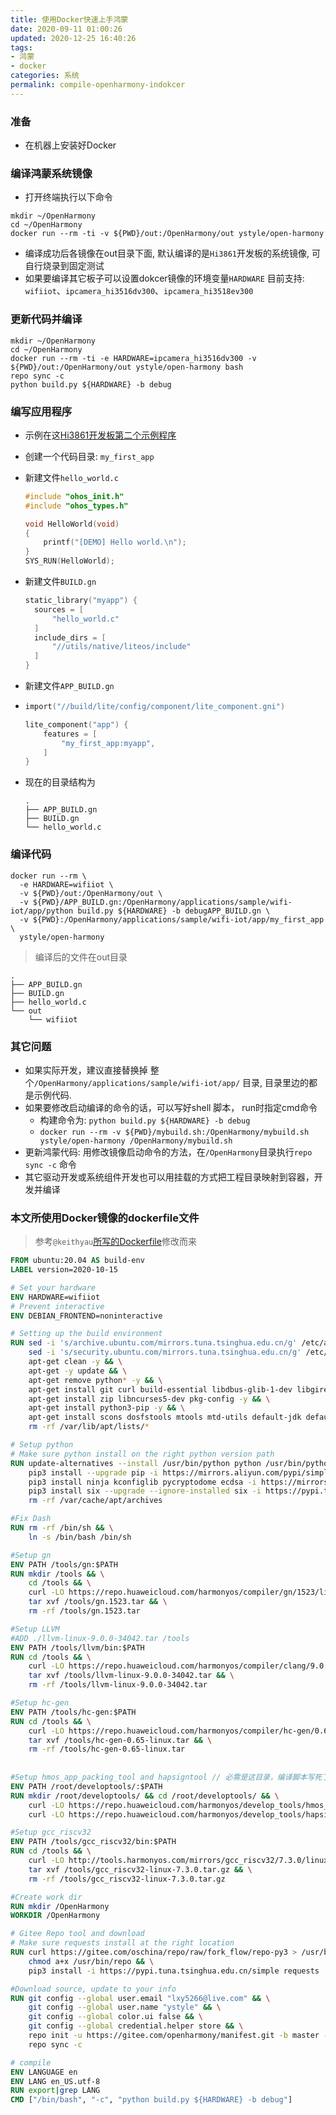 ```yaml
---
title: 使用Docker快速上手鸿蒙
date: 2020-09-11 01:00:26
updated: 2020-12-25 16:40:26
tags:
- 鸿蒙
- docker
categories: 系统
permalink: compile-openharmony-indokcer
---
```


### 准备

- 在机器上安装好Docker

### 编译鸿蒙系统镜像

- 打开终端执行以下命令

```shell
mkdir ~/OpenHarmony
cd ~/OpenHarmony
docker run --rm -ti -v ${PWD}/out:/OpenHarmony/out ystyle/open-harmony
```

- 编译成功后各镜像在out目录下面, 默认编译的是`Hi3861`开发板的系统镜像, 可自行烧录到固定测试
- 如果要编译其它板子可以设置dokcer镜像的环境变量`HARDWARE` 目前支持: `wifiiot`、`ipcamera_hi3516dv300`、`ipcamera_hi3518ev300`

### 更新代码并编译
```
mkdir ~/OpenHarmony
cd ~/OpenHarmony
docker run --rm -ti -e HARDWARE=ipcamera_hi3516dv300 -v ${PWD}/out:/OpenHarmony/out ystyle/open-harmony bash
repo sync -c
python build.py ${HARDWARE} -b debug
```

### 编写应用程序

- 示例在这[Hi3861开发板第二个示例程序](https://openharmony.gitee.com/openharmony/docs/blob/master/quick-start/Hi3861%E5%BC%80%E5%8F%91%E6%9D%BF%E7%AC%AC%E4%BA%8C%E4%B8%AA%E7%A4%BA%E4%BE%8B%E7%A8%8B%E5%BA%8F.md)
- 创建一个代码目录: `my_first_app`
- 新建文件`hello_world.c`

  ```c
  #include "ohos_init.h"
  #include "ohos_types.h"

  void HelloWorld(void)
  {
      printf("[DEMO] Hello world.\n");
  }
  SYS_RUN(HelloWorld);
  ```
- 新建文件`BUILD.gn`

  ```c
  static_library("myapp") {
    sources = [
        "hello_world.c"
    ]
    include_dirs = [
        "//utils/native/liteos/include"
    ]
  }
  ```
- 新建文件`APP_BUILD.gn`
- ```c
  import("//build/lite/config/component/lite_component.gni")

  lite_component("app") {
      features = [
          "my_first_app:myapp",
      ]
  }
  ```
- 现在的目录结构为

  ```shell
  .
  ├── APP_BUILD.gn
  ├── BUILD.gn
  └── hello_world.c
  ```

### 编译代码

```shell
docker run --rm \
  -e HARDWARE=wifiiot \
  -v ${PWD}/out:/OpenHarmony/out \
  -v ${PWD}/APP_BUILD.gn:/OpenHarmony/applications/sample/wifi-iot/app/python build.py ${HARDWARE} -b debugAPP_BUILD.gn \
  -v ${PWD}:/OpenHarmony/applications/sample/wifi-iot/app/my_first_app \
  ystyle/open-harmony
```

> 编译后的文件在out目录
```
.
├── APP_BUILD.gn
├── BUILD.gn
├── hello_world.c
└── out
    └── wifiiot
```


### 其它问题
- 如果实际开发，建议直接替换掉 整个`/OpenHarmony/applications/sample/wifi-iot/app/` 目录, 目录里边的都是示例代码.
- 如果要修改启动编译的命令的话，可以写好shell 脚本， run时指定cmd命令
  - 构建命令为: `python build.py ${HARDWARE} -b debug`
  - `docker run --rm -v ${PWD}/mybuild.sh:/OpenHarmony/mybuild.sh ystyle/open-harmony /OpenHarmony/mybuild.sh`
- 更新鸿蒙代码: 用修改镜像启动命令的方法，在`/OpenHarmony`目录执行`repo sync -c` 命令
- 其它驱动开发或系统组件开发也可以用挂载的方式把工程目录映射到容器，开发并编译

### 本文所使用Docker镜像的dockerfile文件
>参考`@keithyau`[所写的Dockerfile](https://openharmony.gitee.com/keithyau/build_lite/blob/master/Dockerfile20.04)修改而来


```dockerfile
FROM ubuntu:20.04 AS build-env
LABEL version=2020-10-15

# Set your hardware
ENV HARDWARE=wifiiot
# Prevent interactive
ENV DEBIAN_FRONTEND=noninteractive

# Setting up the build environment
RUN sed -i 's/archive.ubuntu.com/mirrors.tuna.tsinghua.edu.cn/g' /etc/apt/sources.list && \
    sed -i 's/security.ubuntu.com/mirrors.tuna.tsinghua.edu.cn/g' /etc/apt/sources.list && \
    apt-get clean -y && \
    apt-get -y update && \
    apt-get remove python* -y && \
    apt-get install git curl build-essential libdbus-glib-1-dev libgirepository1.0-dev -y && \
    apt-get install zip libncurses5-dev pkg-config -y && \
    apt-get install python3-pip -y && \
    apt-get install scons dosfstools mtools mtd-utils default-jdk default-jre -y && \
    rm -rf /var/lib/apt/lists/*

# Setup python
# Make sure python install on the right python version path
RUN update-alternatives --install /usr/bin/python python /usr/bin/python3.8 1 && \
    pip3 install --upgrade pip -i https://mirrors.aliyun.com/pypi/simple && \
    pip3 install ninja kconfiglib pycryptodome ecdsa -i https://mirrors.aliyun.com/pypi/simple && \
    pip3 install six --upgrade --ignore-installed six -i https://pypi.tuna.tsinghua.edu.cn/simple && \
    rm -rf /var/cache/apt/archives

#Fix Dash
RUN rm -rf /bin/sh && \
    ln -s /bin/bash /bin/sh

#Setup gn
ENV PATH /tools/gn:$PATH
RUN mkdir /tools && \
    cd /tools && \
    curl -LO https://repo.huaweicloud.com/harmonyos/compiler/gn/1523/linux/gn.1523.tar && \
    tar xvf /tools/gn.1523.tar && \
    rm -rf /tools/gn.1523.tar

#Setup LLVM
#ADD ./llvm-linux-9.0.0-34042.tar /tools
ENV PATH /tools/llvm/bin:$PATH
RUN cd /tools && \
    curl -LO https://repo.huaweicloud.com/harmonyos/compiler/clang/9.0.0-34042/linux/llvm-linux-9.0.0-34042.tar && \
    tar xvf /tools/llvm-linux-9.0.0-34042.tar && \
    rm -rf /tools/llvm-linux-9.0.0-34042.tar

#Setup hc-gen
ENV PATH /tools/hc-gen:$PATH
RUN cd /tools && \
    curl -LO https://repo.huaweicloud.com/harmonyos/compiler/hc-gen/0.65/linux/hc-gen-0.65-linux.tar && \
    tar xvf /tools/hc-gen-0.65-linux.tar && \
    rm -rf /tools/hc-gen-0.65-linux.tar
    
    
#Setup hmos_app_packing_tool and hapsigntool // 必需是这目录，编译脚本写死了
ENV PATH /root/developtools/:$PATH
RUN mkdir /root/developtools/ && cd /root/developtools/ && \
    curl -LO https://repo.huaweicloud.com/harmonyos/develop_tools/hmos_app_packing_tool.jar && \
    curl -LO https://repo.huaweicloud.com/harmonyos/develop_tools/hapsigntoolv2.jar

#Setup gcc_riscv32
ENV PATH /tools/gcc_riscv32/bin:$PATH
RUN cd /tools && \
    curl -LO http://tools.harmonyos.com/mirrors/gcc_riscv32/7.3.0/linux/gcc_riscv32-linux-7.3.0.tar.gz && \
    tar xvf /tools/gcc_riscv32-linux-7.3.0.tar.gz && \
    rm -rf /tools/gcc_riscv32-linux-7.3.0.tar.gz

#Create work dir
RUN mkdir /OpenHarmony
WORKDIR /OpenHarmony

# Gitee Repo tool and download
# Make sure requests install at the right location
RUN curl https://gitee.com/oschina/repo/raw/fork_flow/repo-py3 > /usr/bin/repo && \
    chmod a+x /usr/bin/repo && \
    pip3 install -i https://pypi.tuna.tsinghua.edu.cn/simple requests

#Download source, update to your info
RUN git config --global user.email "lxy5266@live.com" && \
    git config --global user.name "ystyle" && \
    git config --global color.ui false && \
    git config --global credential.helper store && \
    repo init -u https://gitee.com/openharmony/manifest.git -b master --repo-branch=stable --no-repo-verify && \
    repo sync -c

# compile
ENV LANGUAGE en
ENV LANG en_US.utf-8
RUN export|grep LANG
CMD ["/bin/bash", "-c", "python build.py ${HARDWARE} -b debug"]

```
